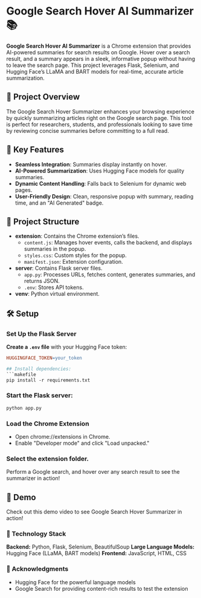 # Google Search Hover AI Summarizer 📚

**Google Search Hover AI Summarizer** is a Chrome extension that provides AI-powered summaries for search results on Google. Hover over a search result, and a summary appears in a sleek, informative popup without having to leave the search page. This project leverages Flask, Selenium, and Hugging Face’s LLaMA and BART models for real-time, accurate article summarization.

## 🎯 Project Overview
The Google Search Hover Summarizer enhances your browsing experience by quickly summarizing articles right on the Google search page. This tool is perfect for researchers, students, and professionals looking to save time by reviewing concise summaries before committing to a full read.

## 🚀 Key Features
- **Seamless Integration**: Summaries display instantly on hover.
- **AI-Powered Summarization**: Uses Hugging Face models for quality summaries.
- **Dynamic Content Handling**: Falls back to Selenium for dynamic web pages.
- **User-Friendly Design**: Clean, responsive popup with summary, reading time, and an "AI Generated" badge.

## 📂 Project Structure
- **extension**: Contains the Chrome extension’s files.
  - `content.js`: Manages hover events, calls the backend, and displays summaries in the popup.
  - `styles.css`: Custom styles for the popup.
  - `manifest.json`: Extension configuration.
- **server**: Contains Flask server files.
  - `app.py`: Processes URLs, fetches content, generates summaries, and returns JSON.
  - `.env`: Stores API tokens.
- **venv**: Python virtual environment.

## 🛠️ Setup

### Set Up the Flask Server
**Create a `.env` file** with your Hugging Face token:
   ```makefile
   HUGGINGFACE_TOKEN=your_token

## Install dependencies:
   ```makefile
   pip install -r requirements.txt
   ```
### Start the Flask server:
  ```makefile
  python app.py
  ```
### Load the Chrome Extension
  - Open chrome://extensions in Chrome.
  - Enable "Developer mode" and click "Load unpacked."

### Select the extension folder.
Perform a Google search, and hover over any search result to see the summarizer in action!

## 📝 Demo
Check out this demo video to see Google Search Hover Summarizer in action!

### 🤖 Technology Stack
**Backend:** Python, Flask, Selenium, BeautifulSoup 
**Large Language Models:** Hugging Face (LLaMA, BART models)
**Frontend:** JavaScript, HTML, CSS

### 🙌 Acknowledgments
  - Hugging Face for the powerful language models
  - Google Search for providing content-rich results to test the extension
